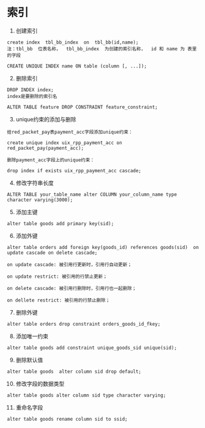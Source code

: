 # 索引

1. 创建索引
```
create index  tbl_bb_index  on  tbl_bb(id,name);
注：tbl_bb  位表名称，  tbl_bb_index  为创建的索引名称，  id 和 name 为 表里的字段

CREATE UNIQUE INDEX name ON table (column [, ...]);
```

2. 删除索引
```
DROP INDEX index;  
index是要删除的索引名

ALTER TABLE feature DROP CONSTRAINT feature_constraint;
```

3. unique约束的添加与删除
```
给red_packet_pay表payment_acc字段添加unique约束：

create unique index uix_rpp_payment_acc on red_packet_pay(payment_acc);

删除payment_acc字段上的unique约束：

drop index if exists uix_rpp_payment_acc cascade;
```

4. 修改字符串长度
```
ALTER TABLE your_table_name alter COLUMN your_column_name type character varying(3000);
```

5. 添加主键
```
alter table goods add primary key(sid);
```

6. 添加外键
```
alter table orders add foreign key(goods_id) references goods(sid)  on update cascade on delete cascade;

on update cascade: 被引用行更新时，引用行自动更新； 

on update restrict: 被引用的行禁止更新；

on delete cascade: 被引用行删除时，引用行也一起删除；

on dellete restrict: 被引用的行禁止删除；
```

7. 删除外键
```
alter table orders drop constraint orders_goods_id_fkey;
```

8. 添加唯一约束
```
alter table goods add constraint unique_goods_sid unique(sid);
```

9. 删除默认值
```
alter table goods  alter column sid drop default;
```

10. 修改字段的数据类型
```
alter table goods alter column sid type character varying;
```

11. 重命名字段
```
alter table goods rename column sid to ssid;
```
